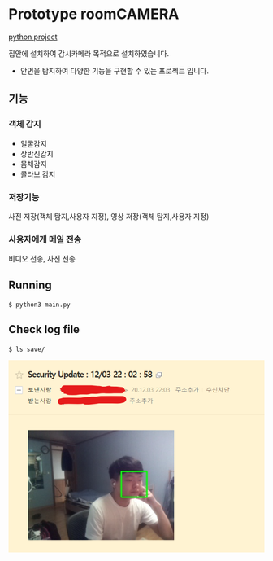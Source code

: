 # Prototype roomCAMERA

[python project](https://github.com/HackerShackOfficial/Smart-Security-Camera/)

집안에 설치하여 감시카메라 목적으로 설치하였습니다.   
* 안면을 탐지하여 다양한 기능을 구현할 수 있는 프로젝트 입니다.

## 기능

### 객체 감지

* 얼굴감지
* 상반신감지
* 몸체감지
* 콜라보 감지

### 저장기능

사진 저장(객체 탐지,사용자 지정), 영상 저장(객체 탐지,사용자 지정)  

### 사용자에게 메일 전송 

비디오 전송, 사진 전송  

## Running
```
$ python3 main.py
```
## Check log file

```
$ ls save/ 
```

![photo_log_mail](./img/cctv_mail.png)